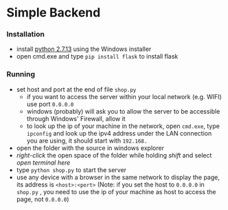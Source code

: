 # Simple Backend

### Installation
* install [python 2.7.13](https://www.python.org/downloads/release/python-2713/) using the Windows installer
* open cmd.exe and type `pip install flask` to install flask

### Running
* set host and port at the end of file `shop.py`
  * if you want to access the server within your local network (e.g. WIFI) use port `0.0.0.0`
  * windows (probably) will ask you to allow the server to be accessible through Windows' Firewall, allow it
  * to look up the ip of your machine in the network, open `cmd.exe`, type `ipconfig` and look up the ipv4 address under the LAN connection you are using, it should start with `192.168.`
* open the folder with the source in windows explorer
* _right-click_ the open space of the folder while holding _shift_ and select _open terminal here_
* type `python shop.py` to start the server
* use any device with a browser in the same network to display the page, its address is `<host>:<port>` (Note: if you set the host to `0.0.0.0` in `shop.py` , you need to use the ip of your machine as host to access the page, not `0.0.0.0`)
